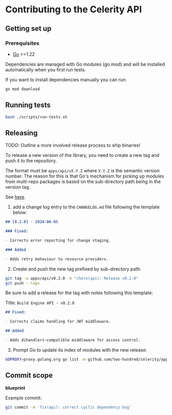# Contributing to the Celerity API

## Getting set up

### Prerequisites

- [Go](https://golang.org/dl/) >=1.22

Dependencies are managed with Go modules (go.mod) and will be installed automatically when you first
run tests.

If you want to install dependencies manually you can run:

```bash
go mod download
```

## Running tests

```bash
bash ./scripts/run-tests.sh
```

## Releasing

TODO: Outline a more involved release process to ship binaries!

To release a new version of the library, you need to create a new tag and push it to the repository.

The format must be `apps/api/vX.Y.Z` where `X.Y.Z` is the semantic version number.
The reason for this is that Go's mechanism for picking up modules from multi-repo packages is based on the sub-directory path being in the version tag.

See [here](https://go.dev/wiki/Modules#publishing-a-release).

1. add a change log entry to the `CHANGELOG.md` file following the template below:

```markdown
## [0.2.0] - 2024-06-05

### Fixed:

- Corrects error reporting for change staging.

### Added

- Adds retry behaviour to resource providers.
```

2. Create and push the new tag prefixed by sub-directory path:

```bash
git tag -a apps/api/v0.2.0 -m "chore(api): Release v0.2.0"
git push --tags
```

Be sure to add a release for the tag with notes following this template:

Title: `Build Engine API - v0.2.0`

```markdown
## Fixed:

- Corrects claims handling for JWT middleware.

## Added

- Adds dihandlers-compatible middleware for access control.
```

3. Prompt Go to update its index of modules with the new release:

```bash
GOPROXY=proxy.golang.org go list -m github.com/two-hundred/celerity/apps/api@v0.2.0
```

## Commit scope

**blueprint**

Example commit:

```bash
git commit -m 'fix(api): correct cyclic dependency bug'
```
